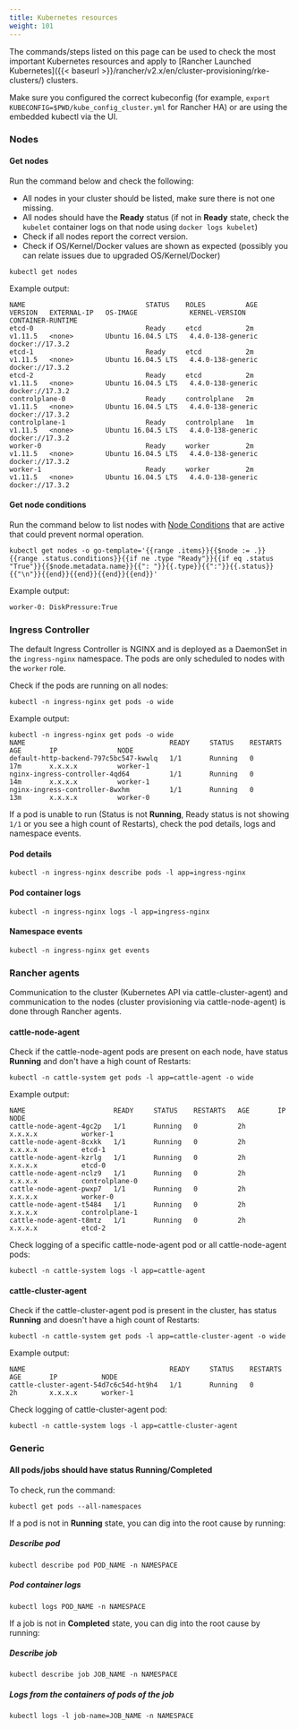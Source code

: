 ```yaml
---
title: Kubernetes resources
weight: 101
---
```


The commands/steps listed on this page can be used to check the most important Kubernetes resources and apply to [Rancher Launched Kubernetes]({{< baseurl >}}/rancher/v2.x/en/cluster-provisioning/rke-clusters/) clusters.

Make sure you configured the correct kubeconfig (for example, `export KUBECONFIG=$PWD/kube_config_cluster.yml` for Rancher HA) or are using the embedded kubectl via the UI.

### Nodes

#### Get nodes

Run the command below and check the following:

- All nodes in your cluster should be listed, make sure there is not one missing.
- All nodes should have the **Ready** status (if not in **Ready** state, check the `kubelet` container logs on that node using `docker logs kubelet`)
- Check if all nodes report the correct version.
- Check if OS/Kernel/Docker values are shown as expected (possibly you can relate issues due to upgraded OS/Kernel/Docker)


```
kubectl get nodes
``` 

Example output:

```
NAME                              STATUS    ROLES          AGE       VERSION   EXTERNAL-IP   OS-IMAGE             KERNEL-VERSION      CONTAINER-RUNTIME
etcd-0                            Ready     etcd           2m        v1.11.5   <none>        Ubuntu 16.04.5 LTS   4.4.0-138-generic   docker://17.3.2
etcd-1                            Ready     etcd           2m        v1.11.5   <none>        Ubuntu 16.04.5 LTS   4.4.0-138-generic   docker://17.3.2
etcd-2                            Ready     etcd           2m        v1.11.5   <none>        Ubuntu 16.04.5 LTS   4.4.0-138-generic   docker://17.3.2
controlplane-0                    Ready     controlplane   2m        v1.11.5   <none>        Ubuntu 16.04.5 LTS   4.4.0-138-generic   docker://17.3.2
controlplane-1                    Ready     controlplane   1m        v1.11.5   <none>        Ubuntu 16.04.5 LTS   4.4.0-138-generic   docker://17.3.2
worker-0                          Ready     worker         2m        v1.11.5   <none>        Ubuntu 16.04.5 LTS   4.4.0-138-generic   docker://17.3.2
worker-1                          Ready     worker         2m        v1.11.5   <none>        Ubuntu 16.04.5 LTS   4.4.0-138-generic   docker://17.3.2
```

#### Get node conditions

Run the command below to list nodes with [Node Conditions](https://kubernetes.io/docs/concepts/architecture/nodes/#condition) that are active that could prevent normal operation.

```
kubectl get nodes -o go-template='{{range .items}}{{$node := .}}{{range .status.conditions}}{{if ne .type "Ready"}}{{if eq .status "True"}}{{$node.metadata.name}}{{": "}}{{.type}}{{":"}}{{.status}}{{"\n"}}{{end}}{{end}}{{end}}{{end}}'
```

Example output:

```
worker-0: DiskPressure:True
```

### Ingress Controller

The default Ingress Controller is NGINX and is deployed as a DaemonSet in the `ingress-nginx` namespace. The pods are only scheduled to nodes with the `worker` role.

Check if the pods are running on all nodes:

```
kubectl -n ingress-nginx get pods -o wide
```

Example output:

```
kubectl -n ingress-nginx get pods -o wide
NAME                                    READY     STATUS    RESTARTS   AGE       IP               NODE
default-http-backend-797c5bc547-kwwlq   1/1       Running   0          17m       x.x.x.x          worker-1
nginx-ingress-controller-4qd64          1/1       Running   0          14m       x.x.x.x          worker-1
nginx-ingress-controller-8wxhm          1/1       Running   0          13m       x.x.x.x          worker-0
```

If a pod is unable to run (Status is not **Running**, Ready status is not showing `1/1` or you see a high count of Restarts), check the pod details, logs and namespace events.

#### Pod details

```
kubectl -n ingress-nginx describe pods -l app=ingress-nginx
```

#### Pod container logs

```
kubectl -n ingress-nginx logs -l app=ingress-nginx
```

#### Namespace events

```
kubectl -n ingress-nginx get events
```

### Rancher agents

Communication to the cluster (Kubernetes API via cattle-cluster-agent) and communication to the nodes (cluster provisioning via cattle-node-agent) is done through Rancher agents.

#### cattle-node-agent

Check if the cattle-node-agent pods are present on each node, have status **Running** and don't have a high count of Restarts:

```
kubectl -n cattle-system get pods -l app=cattle-agent -o wide
```

Example output:

```
NAME                      READY     STATUS    RESTARTS   AGE       IP                NODE
cattle-node-agent-4gc2p   1/1       Running   0          2h        x.x.x.x           worker-1
cattle-node-agent-8cxkk   1/1       Running   0          2h        x.x.x.x           etcd-1
cattle-node-agent-kzrlg   1/1       Running   0          2h        x.x.x.x           etcd-0
cattle-node-agent-nclz9   1/1       Running   0          2h        x.x.x.x           controlplane-0
cattle-node-agent-pwxp7   1/1       Running   0          2h        x.x.x.x           worker-0
cattle-node-agent-t5484   1/1       Running   0          2h        x.x.x.x           controlplane-1
cattle-node-agent-t8mtz   1/1       Running   0          2h        x.x.x.x           etcd-2
```

Check logging of a specific cattle-node-agent pod or all cattle-node-agent pods:

```
kubectl -n cattle-system logs -l app=cattle-agent
```

#### cattle-cluster-agent

Check if the cattle-cluster-agent pod is present in the cluster, has status **Running** and doesn't have a high count of Restarts:

```
kubectl -n cattle-system get pods -l app=cattle-cluster-agent -o wide
```

Example output:

```
NAME                                    READY     STATUS    RESTARTS   AGE       IP           NODE
cattle-cluster-agent-54d7c6c54d-ht9h4   1/1       Running   0          2h        x.x.x.x      worker-1
```

Check logging of cattle-cluster-agent pod:

```
kubectl -n cattle-system logs -l app=cattle-cluster-agent
```

### Generic

#### All pods/jobs should have status **Running**/**Completed**

To check, run the command:

```
kubectl get pods --all-namespaces
```

If a pod is not in **Running** state, you can dig into the root cause by running:

##### Describe pod

```
kubectl describe pod POD_NAME -n NAMESPACE
```

##### Pod container logs

```
kubectl logs POD_NAME -n NAMESPACE
```

If a job is not in **Completed** state, you can dig into the root cause by running:

##### Describe job

```
kubectl describe job JOB_NAME -n NAMESPACE
```

##### Logs from the containers of pods of the job

```
kubectl logs -l job-name=JOB_NAME -n NAMESPACE
```
